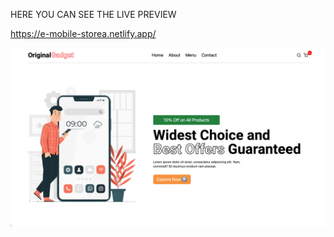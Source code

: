 HERE YOU CAN SEE THE LIVE PREVIEW

https://e-mobile-storea.netlify.app/

<img src="https://github.com/sahidDev09/sahidDev09/blob/main/emobilecover.png?raw=true" alt="random" />
